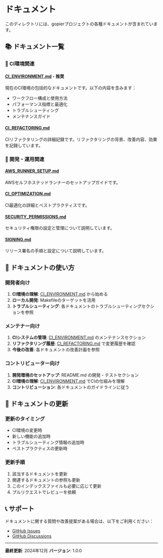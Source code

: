 # ドキュメント

このディレクトリには、gopierプロジェクトの各種ドキュメントが含まれています。

## 📚 ドキュメント一覧

### 🚀 CI環境関連

#### [CI_ENVIRONMENT.md](CI_ENVIRONMENT.md) - **推奨**
現在のCI環境の包括的なドキュメントです。以下の内容を含みます：
- ワークフロー構成と使用方法
- パフォーマンス指標と最適化
- トラブルシューティング
- メンテナンスガイド

#### [CI_REFACTORING.md](CI_REFACTORING.md)
CIリファクタリングの詳細記録です。リファクタリングの背景、改善内容、効果を記録しています。

### 🔧 開発・運用関連

#### [AWS_RUNNER_SETUP.md](AWS_RUNNER_SETUP.md)
AWSセルフホステッドランナーのセットアップガイドです。

#### [CI_OPTIMIZATION.md](CI_OPTIMIZATION.md)
CI最適化の詳細とベストプラクティスです。

#### [SECURITY_PERMISSIONS.md](SECURITY_PERMISSIONS.md)
セキュリティ権限の設定と管理について説明しています。

#### [SIGNING.md](SIGNING.md)
リリース署名の手順と設定について説明しています。

## 📖 ドキュメントの使い方

### 開発者向け
1. **CI環境の理解**: [CI_ENVIRONMENT.md](CI_ENVIRONMENT.md) から始める
2. **ローカル開発**: Makefileのターゲットを活用
3. **トラブルシューティング**: 各ドキュメントのトラブルシューティングセクションを参照

### メンテナー向け
1. **CIシステムの管理**: [CI_ENVIRONMENT.md](CI_ENVIRONMENT.md) のメンテナンスセクション
2. **リファクタリング履歴**: [CI_REFACTORING.md](CI_REFACTORING.md) で変更履歴を確認
3. **今後の改善**: 各ドキュメントの改善計画を参照

### コントリビューター向け
1. **開発環境のセットアップ**: README.md の開発・テストセクション
2. **CI環境の理解**: [CI_ENVIRONMENT.md](CI_ENVIRONMENT.md) でCIの仕組みを理解
3. **コントリビューション**: 各ドキュメントのガイドラインに従う

## 🔄 ドキュメントの更新

### 更新のタイミング
- CI環境の変更時
- 新しい機能の追加時
- トラブルシューティング情報の追加時
- ベストプラクティスの更新時

### 更新手順
1. 該当するドキュメントを更新
2. 関連するドキュメントの参照も更新
3. このインデックスファイルも必要に応じて更新
4. プルリクエストでレビューを依頼

## 📞 サポート

ドキュメントに関する質問や改善提案がある場合は、以下をご利用ください：

- [GitHub Issues](https://github.com/sakuhanight/gopier/issues)
- [GitHub Discussions](https://github.com/sakuhanight/gopier/discussions)

---

**最終更新**: 2024年12月
**バージョン**: 1.0.0 